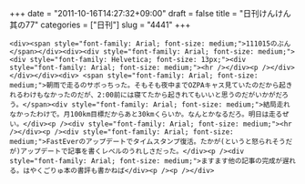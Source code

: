 +++
date = "2011-10-16T14:27:32+09:00"
draft = false
title = "日刊けんけん 其の77"
categories = ["日刊"]
slug = "4441"
+++


    <div><span style="font-family: Arial; font-size: medium;">111015のぶん</span></div><div><div style="font-family: Arial; font-size: medium;"><div style="font-family: Helvetica; font-size: 13px;"><div style="font-family: Arial; font-size: medium;"><hr /></div><p /></div></div></div><div> <span style="font-family: Arial; font-size: medium;">朝雨で走るのサボっちった。そもそも夜中までOZPAキャス見ていたのだから起きれるわけもなかったのだが、2:00前には寝てたから起きれてもいいと思うのだがいかがだろう。</span><div style="font-family: Arial; font-size: medium;">結局走れなかったわけで。月100km目標だからあと30kmくらいか。なんとかなるだろ。明日は走るぜい。</div><p /><div style="font-family: Arial; font-size: medium;"><hr /></div><p /><div style="font-family: Arial; font-size: medium;">FastEverのアップデートでタイムスタンプ復活。たかが(というと怒られそうだが)アップデートで記事を書くレベルのうれしさだった。</div><p /><div style="font-family: Arial; font-size: medium;">ますます他の記事の完成が遅れる。はやくごりゅ本の書評も書かねば</div><p /><p /></div>
  
